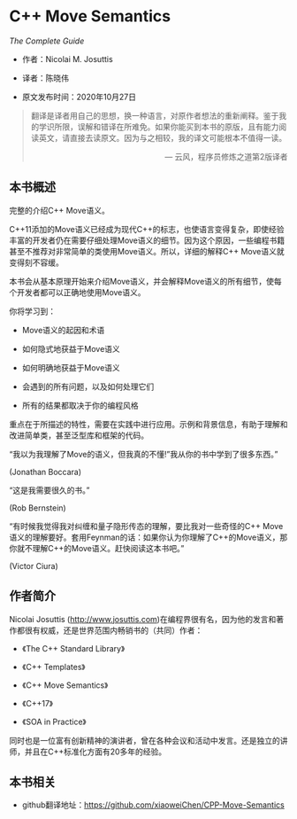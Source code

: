# C++ Move Semantics
*The Complete Guide*

* 作者：Nicolai M. Josuttis

* 译者：陈晓伟

* 原文发布时间：2020年10月27日

> 翻译是译者用自己的思想，换一种语言，对原作者想法的重新阐释。鉴于我的学识所限，误解和错译在所难免。如果你能买到本书的原版，且有能力阅读英文，请直接去读原文。因为与之相较，我的译文可能根本不值得一读。
>
> <p align="right"> — 云风，程序员修炼之道第2版译者</p>

## 本书概述

完整的介绍C++ Move语义。

C++11添加的Move语义已经成为现代C++的标志，也使语言变得复杂，即使经验丰富的开发者仍在需要仔细处理Move语义的细节。因为这个原因，一些编程书籍甚至不推荐对非常简单的类使用Move语义。所以，详细的解释C++ Move语义就变得刻不容缓。

本书会从基本原理开始来介绍Move语义，并会解释Move语义的所有细节，使每个开发者都可以正确地使用Move语义。

你将学习到：

* Move语义的起因和术语

* 如何隐式地获益于Move语义

* 如何明确地获益于Move语义

* 会遇到的所有问题，以及如何处理它们

* 所有的结果都取决于你的编程风格

重点在于所描述的特性，需要在实践中进行应用。示例和背景信息，有助于理解和改进简单类，甚至泛型库和框架的代码。



“我以为我理解了Move的语义，但我真的不懂!”我从你的书中学到了很多东西。”

(Jonathan Boccara)

“这是我需要很久的书。”

(Rob Bernstein)

“有时候我觉得我对纠缠和量子隐形传态的理解，要比我对一些奇怪的C++ Move语义的理解要好。套用Feynman的话：如果你认为你理解了C++的Move语义，那你就不理解C++的Move语义。赶快阅读这本书吧。”

(Victor Ciura)

## 作者简介

Nicolai Josuttis (http://www.josuttis.com)在编程界很有名，因为他的发言和著作都很有权威，还是世界范围内畅销书的（共同）作者：

* 《The C++ Standard Library》

* 《C++ Templates》

* 《C++ Move Semantics》

* 《C++17》

* 《SOA in Practice》

同时也是一位富有创新精神的演讲者，曾在各种会议和活动中发言。还是独立的讲师，并且在C++标准化方面有20多年的经验。

## 本书相关

* github翻译地址：https://github.com/xiaoweiChen/CPP-Move-Semantics
